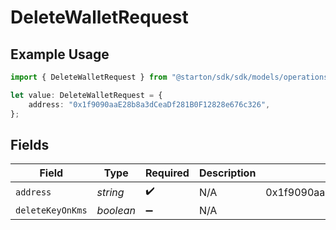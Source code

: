 # DeleteWalletRequest

## Example Usage

```typescript
import { DeleteWalletRequest } from "@starton/sdk/sdk/models/operations";

let value: DeleteWalletRequest = {
    address: "0x1f9090aaE28b8a3dCeaDf281B0F12828e676c326",
};
```

## Fields

| Field                                      | Type                                       | Required                                   | Description                                | Example                                    |
| ------------------------------------------ | ------------------------------------------ | ------------------------------------------ | ------------------------------------------ | ------------------------------------------ |
| `address`                                  | *string*                                   | :heavy_check_mark:                         | N/A                                        | 0x1f9090aaE28b8a3dCeaDf281B0F12828e676c326 |
| `deleteKeyOnKms`                           | *boolean*                                  | :heavy_minus_sign:                         | N/A                                        |                                            |